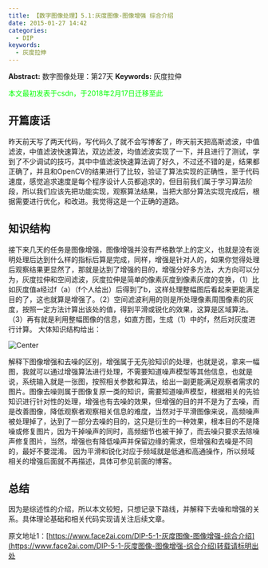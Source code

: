 ```yaml
---
title: 【数字图像处理】5.1:灰度图像-图像增强 综合介绍
date: 2015-01-27 14:42
categories:
  - DIP
keywords:
  - 灰度拉伸
---
```

**Abstract:** 数字图像处理：第27天
**Keywords:** 灰度拉伸
<!--more-->
<font color="00FF00">本文最初发表于csdn，于2018年2月17日迁移至此</font>
## 开篇废话
昨天前天写了两天代码，写代码久了就不会写博客了，昨天前天把高斯滤波，中值滤波，中值滤波快速算法，双边滤波，均值滤波实现了一下，并且进行了测试，学到了不少调试的技巧，其中中值滤波快速算法调了好久，不过还不错的是，结果都正确了，并且和OpenCV的结果进行了比较，验证了算法实现的正确性，至于代码速度，感觉追求速度是每个程序设计人员都追求的，但目前我们属于学习算法阶段，所以我们应该先把功能实现，观察算法结果，当把大部分算法实现完成后，根据需要进行优化，和改进。我觉得这是一个正确的道路。

## 知识结构
接下来几天的任务是图像增强，图像增强并没有严格数学上的定义，也就是没有说明处理后达到什么样的指标后算是完成，同样，增强是针对人的，如果你觉得处理后观察结果更显然了，那就是达到了增强的目的，增强分好多方法，大方向可以分为，灰度拉伸和空间滤波，灰度拉伸是简单的像素灰度到像素灰度的变换，（1）比如灰度值a经过f（a）（f个人给出）后得到了b，这样处理整幅图后看起来更能满足目的了，这也就算是增强了。（2）空间滤波利用的则是所处理像素周围像素的灰度，按照一定方法计算出该处的值，得到平滑或锐化的效果，这算是区域算法。（3）再有就是利用整幅图像的信息，如直方图，生成（1）中的f，然后对灰度进行计算。
大体知识结构给出：

![Center][]

解释下图像增强和去噪的区别，增强属于无先验知识的处理，也就是说，拿来一幅图，我就可以通过增强算法进行处理，不需要知道噪声模型等其他信息，也就是说，系统输入就是一张图，按照相关参数和算法，给出一副更能满足观察者需求的图片。图像去噪则属于图像复原一类的知识，需要知道噪声模型，根据相关的先验知识进行针对性的处理，增强也有去噪的效果，但增强的目的并不是为了去噪，而是改善图像，降低观察者观察相关信息的难度，当然对于平滑图像来说，高频噪声被处理掉了，达到了一部分去噪的目的，这只是衍生的一种效果，根本目的不是降噪或修复图片，因为干掉噪声的同时，高频细节也被干掉了，而去噪只要求去除噪声修复图片，当然，增强也有降低噪声并保留边缘的需求，但增强和去噪是不同的，最好不要混淆。
因为平滑和锐化对应于频域就是低通和高通操作，所以频域相关的增强后面就不再描述，具体可参见前面的博客。
## 总结
因为是综述性的介绍，所以本文较短，只想记录下路线，并解释下去噪和增强的关系。具体理论基础和相关代码实现请关注后续文章。

[Center]: https://tony4ai-1251394096.cos.ap-hongkong.myqcloud.com/blog_images/DIP-5-1-灰度图像-图像增强-综合介绍/20150127142837953.png





原文地址1：[https://www.face2ai.com/DIP-5-1-灰度图像-图像增强-综合介绍](https://www.face2ai.com/DIP-5-1-灰度图像-图像增强-综合介绍)转载请标明出处
